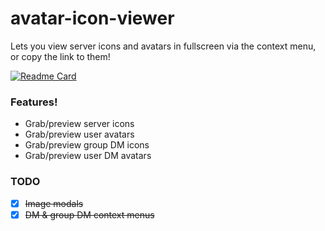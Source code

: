 # avatar-icon-viewer
Lets you view server icons and avatars in fullscreen via the context menu, or copy the link to them!

[![Readme Card](https://github-readme-stats.vercel.app/api/pin/?username=Kings-Discord-Stuff&repo=avatar-icon-viewer&bg_color=1b1b1b&title_color=13a89e&text_color=e0e0e0&hide_border=true)](https://github.com/Kings-Discord-Stuff/avatar-icon-viewer)

### Features!

 - Grab/preview server icons
 - Grab/preview user avatars
 - Grab/preview group DM icons
 - Grab/preview user DM avatars


### TODO
 - [x] ~~Image modals~~
 - [x] ~~DM & group DM context menus~~
